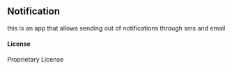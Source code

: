 ## Notification

this is an app that allows sending out of notifications through sms and email

#### License

Proprietary License